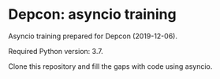 # Depcon: asyncio training

Asyncio training prepared for Depcon (2019-12-06).

Required Python version: 3.7.

Clone this repository and fill the gaps with code using asyncio.
